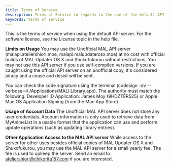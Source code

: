```yaml
---
title: Terms of Service
description: Terms of Service in regards to the use of the default API server.
keywords: terms of service
---
```

This is the terms of service when using the default API server. For the software license, see the License topic in the help file.

**Limits on Usage** You may use the Unofficial MAL API server (malapi.ateliershiori.moe, malapi.malupdaterosx.moe) at no cost with official builds of MAL Updater OS X and Shukofukurou without restrictions. You may not use this API server if you use self-compiled versions. If you are caught using the official API server on an unofficial copy, it's considered piracy and a cease and desist will be sent.

You can check the code signature using the terminal (codesign -dv --verbose=4 /Applications/MAL\ Library.app). The authority must match the following: Developer ID Application: James Moy (9HDZTER525) or Apple Mac OS Application Signing (from the Mac App Store)

**Usage of Account Data** The Unofficial MAL API server does not store any user credentials. Account information is only used to retrieve data from MyAnimeList in a usable format that the application can use and perform update operations (such as updating library entries).

**Other Application Access to the MAL API server** While access to the server for other uses besides official copies of MAL Updater OS X and Shukofukurou, you may use the MAL API server for a small yearly fee. The fee is used to upkeep the server. Send an email to ateliershiori@chikorita157.com if you are interested. 
